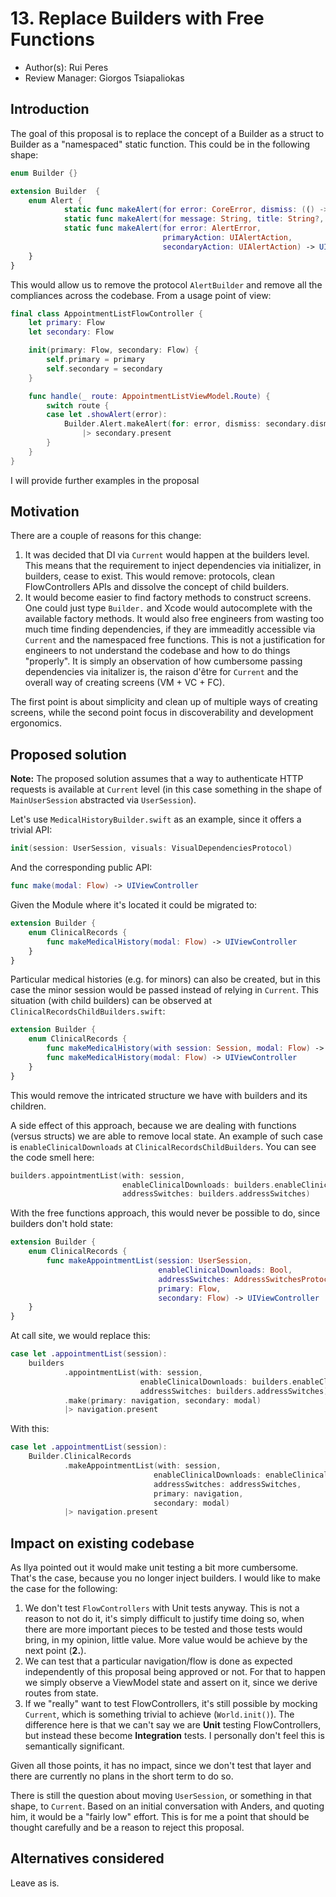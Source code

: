 # 13. Replace Builders with Free Functions

* Author(s): Rui Peres
* Review Manager: Giorgos Tsiapaliokas

## Introduction

The goal of this proposal is to replace the concept of a Builder as a struct to Builder as a "namespaced" static function. This could be in the following shape:

```swift
enum Builder {}

extension Builder  {
    enum Alert {
            static func makeAlert(for error: CoreError, dismiss: (() -> Void)?) -> UIAlertController
            static func makeAlert(for message: String, title: String?, dismiss: (() -> Void)?) -> UIAlertController
            static func makeAlert(for error: AlertError,
                                  primaryAction: UIAlertAction,
                                  secondaryAction: UIAlertAction) -> UIAlertController
    }
}
```

This would allow us to remove the protocol `AlertBuilder` and remove all the compliances across the codebase. From a usage point of view:

```swift
final class AppointmentListFlowController {
    let primary: Flow
    let secondary: Flow

    init(primary: Flow, secondary: Flow) {
        self.primary = primary
        self.secondary = secondary
    }

    func handle(_ route: AppointmentListViewModel.Route) {
        switch route {
        case let .showAlert(error):
            Builder.Alert.makeAlert(for: error, dismiss: secondary.dismiss)
                |> secondary.present
        }
    }
}
```

I will provide further examples in the proposal

## Motivation

There are a couple of reasons for this change:

1. It was decided that DI via `Current` would happen at the builders level. This means that the requirement to inject dependencies via initializer, in builders, cease to exist. This would remove: protocols, clean FlowControllers APIs and dissolve the concept of child builders. 
2. It would become easier to find factory methods to construct screens. One could just type `Builder.` and Xcode would autocomplete with the available factory methods. It would also free engineers from wasting too much time finding dependencies, if they are immeaditly accessible via `Current` and the namespaced free functions. This is not a justification for engineers to not understand the codebase and how to do things "properly". It is simply an observation of how cumbersome passing dependencies via initalizer is, the raison d'être for `Current` and the overall way of creating screens (VM + VC + FC). 

The first point is about simplicity and clean up of multiple ways of creating screens, while the second point focus in discoverability and development ergonomics.   

## Proposed solution

**Note:** The proposed solution assumes that a way to authenticate HTTP requests is available at `Current` level (in this case something in the shape of `MainUserSession` abstracted via `UserSession`).

Let's use `MedicalHistoryBuilder.swift` as an example, since it offers a trivial API: 

``` swift
init(session: UserSession, visuals: VisualDependenciesProtocol)
```

And the corresponding public API:

```swift
func make(modal: Flow) -> UIViewController
```

Given the Module where it's located it could be migrated to:

```swift
extension Builder {
    enum ClinicalRecords {
        func makeMedicalHistory(modal: Flow) -> UIViewController
    }
}
```

Particular medical histories (e.g. for minors) can also be created, but in this case the minor session would be passed instead of relying in `Current`. This situation (with child builders) can be observed at `ClinicalRecordsChildBuilders.swift`:

```swift
extension Builder {
    enum ClinicalRecords {
        func makeMedicalHistory(with session: Session, modal: Flow) -> UIViewController
        func makeMedicalHistory(modal: Flow) -> UIViewController
    }
}
```

This would remove the intricated structure we have with builders and its children.

A side effect of this approach, because we are dealing with functions (versus structs) we are able to remove local state. An example of such case is `enableClinicalDownloads` at `ClinicalRecordsChildBuilders`. You can see the code smell here:

```swift
builders.appointmentList(with: session,
                         enableClinicalDownloads: builders.enableClinicalDownloads,
                         addressSwitches: builders.addressSwitches)
```

With the free functions approach, this would never be possible to do, since builders don't hold state:

```swift
extension Builder {
    enum ClinicalRecords {
        func makeAppointmentList(session: UserSession,
                                 enableClinicalDownloads: Bool,
                                 addressSwitches: AddressSwitchesProtocol,
                                 primary: Flow,
                                 secondary: Flow) -> UIViewController
    }
}
```

At call site, we would replace this:

```swift
case let .appointmentList(session):
    builders
            .appointmentList(with: session,
                             enableClinicalDownloads: builders.enableClinicalDownloads,
                             addressSwitches: builders.addressSwitches)
            .make(primary: navigation, secondary: modal)
            |> navigation.present
```

With this:

```swift
case let .appointmentList(session):
    Builder.ClinicalRecords
            .makeAppointmentList(with: session,
                                enableClinicalDownloads: enableClinicalDownloads,
                                addressSwitches: addressSwitches,
                                primary: navigation,
                                secondary: modal)
            |> navigation.present
```

## Impact on existing codebase

As Ilya pointed out it would make unit testing a bit more cumbersome. That's the case, because you no longer inject builders. I would like to make the case for the following:

1. We don't test `FlowControllers` with Unit tests anyway. This is not a reason to not do it, it's simply difficult to justify time doing so, when there are more important pieces to be tested and those tests would bring, in my opinion, little value. More value would be achieve by the next point (**2.**).
2. We can test that a particular navigation/flow is done as expected independently of this proposal being approved or not. For that to happen we simply observe a ViewModel state and assert on it, since we derive routes from state.
3. If we "really" want to test FlowControllers, it's still possible by mocking `Current`, which is something trivial to achieve (`World.init()`). The difference here is that we can't say we are **Unit** testing FlowControllers, but instead these become **Integration** tests. I personally don't feel this is semantically significant. 

Given all those points, it has no impact, since we don't test that layer and there are currently no plans in the short term to do so. 

There is still the question about moving `UserSession`, or something in that shape, to `Current`. Based on an initial conversation with Anders, and quoting him, it would be a "fairly low" effort. This is for me a point that should be thought carefully and be a reason to reject this proposal. 

## Alternatives considered

Leave as is.
